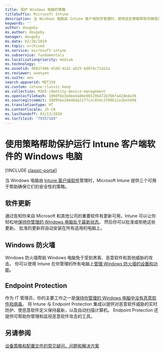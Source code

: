 ```yaml
---
title: 保护 Windows 电脑的策略
titleSuffix: Microsoft Intune
description: 当 Windows 电脑由 Intune 客户端软件管理时，使用这些策略帮助你确保其安全性。
keywords: ''
author: dougeby
ms.author: dougeby
manager: dougeby
ms.date: 02/28/2019
ms.topic: archived
ms.service: microsoft-intune
ms.subservice: fundamentals
ms.localizationpriority: medium
ms.technology: ''
ms.assetid: d081f466-45dd-41d1-ab25-6d974c72a52a
ms.reviewer: owenyen
ms.suite: ems
search.appverid: MET150
ms.custom: intune-classic-keep
ms.collection: M365-identity-device-management
ms.openlocfilehash: 100df6e3e6be4a08e96529b472b766fa424b4a30
ms.sourcegitcommit: 3d895be2844bda2177c2c85dc2f09612a1be5490
ms.translationtype: HT
ms.contentlocale: zh-CN
ms.lasthandoff: 03/13/2020
ms.locfileid: "79357189"
---
```

# <a name="use-policies-to-help-protect-windows-pcs-that-run-the-intune-client-software"></a>使用策略帮助保护运行 Intune 客户端软件的 Windows 电脑

[!INCLUDE [classic-portal](../includes/classic-portal.md)]

当 Windows 电脑由 [Intune 客户端软件](manage-windows-pcs-with-microsoft-intune.md)管理时，Microsoft Intune 提供三个可用于帮助确保它们的安全性的策略。

## <a name="software-updates"></a>软件更新

通过告知你来自 Microsoft 和其他公司的重要软件有更新可用，Intune 可以让你轻松地[保持你管理的 Windows 电脑处于最新状态](keep-windows-pcs-up-to-date-with-software-updates-in-microsoft-intune.md)。 然后你可以批准或拒绝这些更新。 批准的更新将自动安装在所有适用的电脑上。

## <a name="windows-firewall"></a>Windows 防火墙

Windows 防火墙帮助 Windows 电脑免于受到黑客、恶意软件和其他威胁的攻击。 你可以使用 Intune 在你管理的所有电脑上[管理 Windows 防火墙的设置和功能](help-protect-windows-pcs-using-windows-firewall-policies-in-microsoft-intune.md)。

## <a name="endpoint-protection"></a>Endpoint Protection

作为 IT 管理员，你的主要工作之一是[保持你管理的 Windows 电脑中没有恶意软件和病毒](help-secure-windows-pcs-with-endpoint-protection-for-microsoft-intune.md)。 将 Intune 与 Endpoint Protection 集成以提供对恶意软件威胁的实时防护、使恶意软件定义保持最新，以及自动扫描计算机。 Endpoint Protection 还提供可帮助你管理和监视恶意软件攻击的工具。

## <a name="see-also"></a>另请参阅

[设备策略和配置文件的常见疑问、问题和解决方案](../configuration/device-profile-troubleshoot.md)
